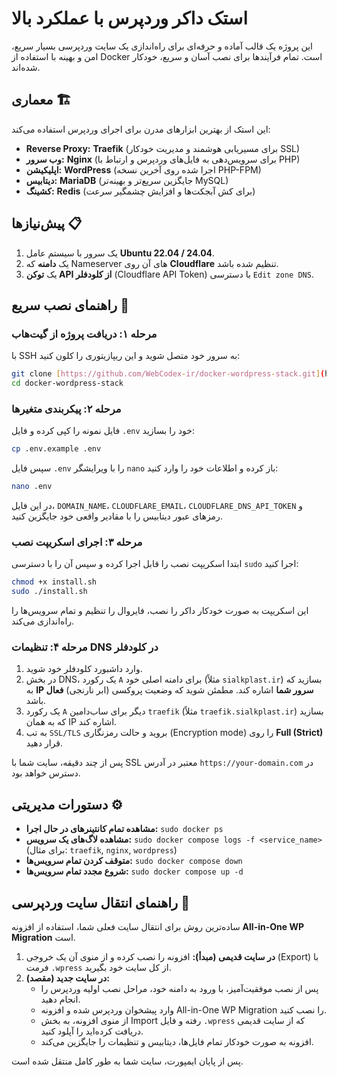 # استک داکر وردپرس با عملکرد بالا

این پروژه یک قالب آماده و حرفه‌ای برای راه‌اندازی یک سایت وردپرسی بسیار سریع، امن و بهینه با استفاده از Docker است. تمام فرآیندها برای نصب آسان و سریع، خودکار شده‌اند.

##  معماری 🏗️

این استک از بهترین ابزارهای مدرن برای اجرای وردپرس استفاده می‌کند:
* **Reverse Proxy:** **Traefik** (برای مسیریابی هوشمند و مدیریت خودکار SSL)
* **وب سرور:** **Nginx** (برای سرویس‌دهی به فایل‌های وردپرس و ارتباط با PHP)
* **اپلیکیشن:** **WordPress** (اجرا شده روی آخرین نسخه PHP-FPM)
* **دیتابیس:** **MariaDB** (جایگزین سریع‌تر و بهینه‌تر MySQL)
* **کشینگ:** **Redis** (برای کش آبجکت‌ها و افزایش چشمگیر سرعت)

## پیش‌نیازها 📋

1.  یک سرور با سیستم عامل **Ubuntu 22.04 / 24.04**.
2.  یک **دامنه** که Nameserver های آن روی **Cloudflare** تنظیم شده باشد.
3.  یک **توکن API از کلودفلر** (Cloudflare API Token) با دسترسی `Edit zone DNS`.

## راهنمای نصب سریع 🚀

### **مرحله ۱: دریافت پروژه از گیت‌هاب**
با SSH به سرور خود متصل شوید و این ریپازیتوری را کلون کنید:
```bash
git clone [https://github.com/WebCodex-ir/docker-wordpress-stack.git](https://github.com/WebCodex-ir/docker-wordpress-stack.git)
cd docker-wordpress-stack
````

### **مرحله ۲: پیکربندی متغیرها**

فایل نمونه را کپی کرده و فایل `.env` خود را بسازید:

```bash
cp .env.example .env
```

سپس فایل `.env` را با ویرایشگر `nano` باز کرده و اطلاعات خود را وارد کنید:

```bash
nano .env
```

در این فایل، `DOMAIN_NAME`، `CLOUDFLARE_EMAIL`، `CLOUDFLARE_DNS_API_TOKEN` و رمزهای عبور دیتابیس را با مقادیر واقعی خود جایگزین کنید.

### **مرحله ۳: اجرای اسکریپت نصب**

ابتدا اسکریپت نصب را قابل اجرا کرده و سپس آن را با دسترسی `sudo` اجرا کنید:

```bash
chmod +x install.sh
sudo ./install.sh
```

این اسکریپت به صورت خودکار داکر را نصب، فایروال را تنظیم و تمام سرویس‌ها را راه‌اندازی می‌کند.

### **مرحله ۴: تنظیمات DNS در کلودفلر**

1.  وارد داشبورد کلودفلر خود شوید.
2.  در بخش DNS، یک رکورد `A` برای دامنه اصلی خود (مثلاً `sialkplast.ir`) بسازید که به **IP سرور شما** اشاره کند. مطمئن شوید که وضعیت پروکسی (ابر نارنجی) **فعال** باشد.
3.  یک رکورد `A` دیگر برای ساب‌دامین `traefik` (مثلاً `traefik.sialkplast.ir`) بسازید که به همان IP اشاره کند.
4.  به تب `SSL/TLS` بروید و حالت رمزنگاری (Encryption mode) را روی **Full (Strict)** قرار دهید.

پس از چند دقیقه، سایت شما با SSL معتبر در آدرس `https://your-domain.com` در دسترس خواهد بود.

## دستورات مدیریتی ⚙️

  * **مشاهده تمام کانتینرهای در حال اجرا:** `sudo docker ps`
  * **مشاهده لاگ‌های یک سرویس:** `sudo docker compose logs -f <service_name>` (برای مثال: `traefik`, `nginx`, `wordpress`)
  * **متوقف کردن تمام سرویس‌ها:** `sudo docker compose down`
  * **شروع مجدد تمام سرویس‌ها:** `sudo docker compose up -d`

## راهنمای انتقال سایت وردپرسی 🚚

ساده‌ترین روش برای انتقال سایت فعلی شما، استفاده از افزونه **All-in-One WP Migration** است.

1.  **در سایت قدیمی (مبدأ):** افزونه را نصب کرده و از منوی آن یک خروجی (Export) با فرمت `.wpress` از کل سایت خود بگیرید.
2.  **در سایت جدید (مقصد):**
      * پس از نصب موفقیت‌آمیز، با ورود به دامنه خود، مراحل نصب اولیه وردپرس را انجام دهید.
      * وارد پیشخوان وردپرس شده و افزونه All-in-One WP Migration را نصب کنید.
      * از منوی افزونه، به بخش Import رفته و فایل `.wpress` که از سایت قدیمی دریافت کرده‌اید را آپلود کنید.
      * افزونه به صورت خودکار تمام فایل‌ها، دیتابیس و تنظیمات را جایگزین می‌کند.

پس از پایان ایمپورت، سایت شما به طور کامل منتقل شده است.

